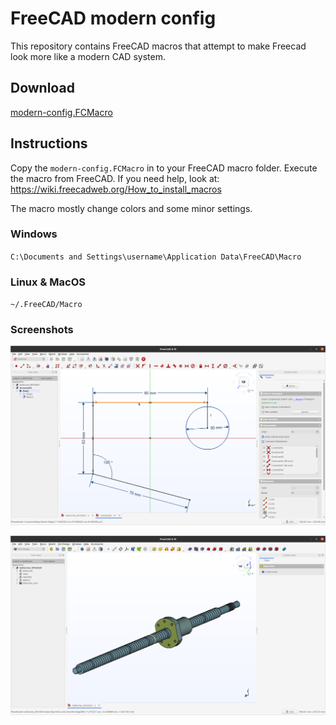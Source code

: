 # FreeCAD modern config
This repository contains FreeCAD macros that attempt to make Freecad look more like a modern CAD system.

## Download

[modern-config.FCMacro](https://raw.githubusercontent.com/dulouie/FreeCAD-modern-config/master/modern-config.py)

## Instructions
Copy the `modern-config.FCMacro` in to your FreeCAD macro folder.
Execute the macro from FreeCAD. If you need help, look at: https://wiki.freecadweb.org/How_to_install_macros

The macro mostly change colors and some minor settings.

### Windows
`C:\Documents and Settings\username\Application Data\FreeCAD\Macro`

### Linux & MacOS
`~/.FreeCAD/Macro` 

### Screenshots

![freecad-modern.png](/pictures/modern-config-1.png)

![freecad-modern.png](/pictures/modern-config-2.png)

